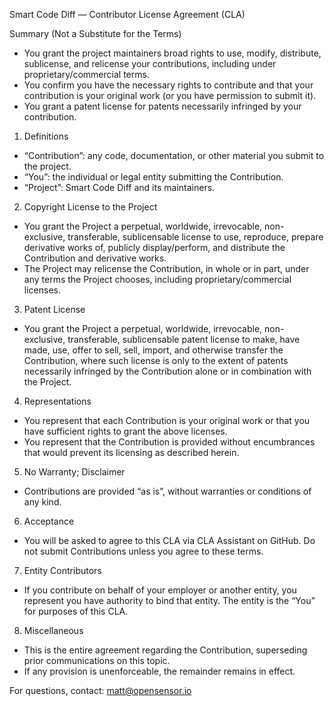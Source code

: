 Smart Code Diff — Contributor License Agreement (CLA)

Summary (Not a Substitute for the Terms)
- You grant the project maintainers broad rights to use, modify, distribute, sublicense, and relicense your contributions, including under proprietary/commercial terms.
- You confirm you have the necessary rights to contribute and that your contribution is your original work (or you have permission to submit it).
- You grant a patent license for patents necessarily infringed by your contribution.

1. Definitions
- “Contribution”: any code, documentation, or other material you submit to the project.
- “You”: the individual or legal entity submitting the Contribution.
- “Project”: Smart Code Diff and its maintainers.

2. Copyright License to the Project
- You grant the Project a perpetual, worldwide, irrevocable, non-exclusive, transferable, sublicensable license to use, reproduce, prepare derivative works of, publicly display/perform, and distribute the Contribution and derivative works.
- The Project may relicense the Contribution, in whole or in part, under any terms the Project chooses, including proprietary/commercial licenses.

3. Patent License
- You grant the Project a perpetual, worldwide, irrevocable, non-exclusive, transferable, sublicensable patent license to make, have made, use, offer to sell, sell, import, and otherwise transfer the Contribution, where such license is only to the extent of patents necessarily infringed by the Contribution alone or in combination with the Project.

4. Representations
- You represent that each Contribution is your original work or that you have sufficient rights to grant the above licenses.
- You represent that the Contribution is provided without encumbrances that would prevent its licensing as described herein.

5. No Warranty; Disclaimer
- Contributions are provided “as is”, without warranties or conditions of any kind.

6. Acceptance
- You will be asked to agree to this CLA via CLA Assistant on GitHub. Do not submit Contributions unless you agree to these terms.

7. Entity Contributors
- If you contribute on behalf of your employer or another entity, you represent you have authority to bind that entity. The entity is the “You” for purposes of this CLA.

8. Miscellaneous
- This is the entire agreement regarding the Contribution, superseding prior communications on this topic.
- If any provision is unenforceable, the remainder remains in effect.

For questions, contact: matt@opensensor.io

